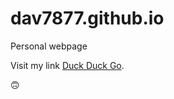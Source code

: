 # dav7877.github.io
Personal webpage

Visit my link [Duck Duck Go](https://archive.org/serve/fav-fenixjam).


:upside_down_face:
